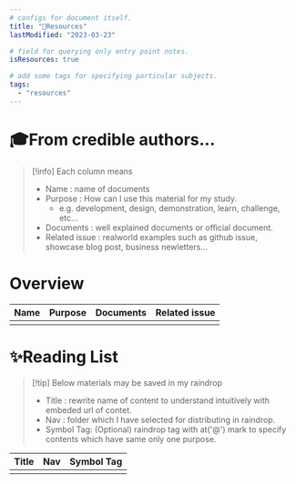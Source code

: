 ```yaml
---
# configs for document itself.
title: "🚚Resources"
lastModified: "2023-03-23"

# field for querying only entry point notes.
isResources: true

# add some tags for specifying particular subjects.
tags:
  - "resources"
---
```

# 🎓From credible authors...
> [!info] Each column means
> - Name : name of documents
> - Purpose : How can I use this material for my study.
> 	- e.g. development, design, demonstration, learn, challenge, etc...
> - Documents : well explained documents or official document.
> - Related issue : realworld examples such as github issue, showcase blog post, business newletters...

# Overview
| Name | Purpose | Documents | Related issue |
| ---- | ------- | --------- | ------------- |
|      |         |           |               |


# ✨Reading List

> [!tip] Below materials may be saved in my raindrop
> - Title : rewrite name of content to understand intuitively with embeded url of contet.
> - Nav : folder which I have selected for distributing in raindrop.
> - Symbol Tag: (Optional) raindrop tag with at('@') mark to specify contents which have same only one purpose.

| Title | Nav | Symbol Tag |
| ----- | --- | ------------------- |
|       |     |                     |

